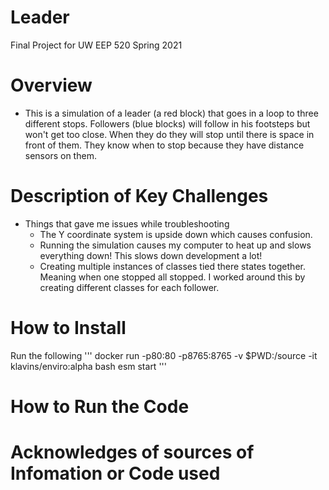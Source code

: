 # Leader
Final Project for UW EEP 520 Spring 2021

# Overview
- This is a simulation of a leader (a red block) that goes in a loop to three different stops. Followers (blue blocks) will follow in his footsteps but won't get too close. When they do they will stop until there is space in front of them. They know when to stop because they have distance sensors on them.

# Description of Key Challenges
- Things that gave me issues while troubleshooting
  -  The Y coordinate system is upside down which causes confusion.
  -  Running the simulation causes my computer to heat up and slows everything down! This slows down development a lot!
  -  Creating multiple instances of classes tied there states together. Meaning when one stopped all stopped. I worked around this by creating different classes for each follower.

# How to Install
Run the following
'''
docker run -p80:80 -p8765:8765 -v $PWD:/source -it klavins/enviro:alpha bash
esm start
'''

# How to Run the Code

# Acknowledges of sources of Infomation or Code used
